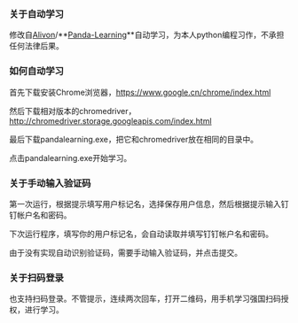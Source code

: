 ### 关于自动学习

修改自[Alivon](https://github.com/Alivon)/**[Panda-Learning](https://github.com/Alivon/Panda-Learning)**自动学习，为本人python编程习作，不承担任何法律后果。

### 如何自动学习

首先下载安装Chrome浏览器，https://www.google.cn/chrome/index.html

然后下载相对版本的chromedriver，http://chromedriver.storage.googleapis.com/index.html

最后下载pandalearning.exe，把它和chromedriver放在相同的目录中。

点击pandalearning.exe开始学习。

### 关于手动输入验证码

第一次运行，根据提示填写用户标记名，选择保存用户信息，然后根据提示输入钉钉帐户名和密码。

下次运行程序，填写你的用户标记名，会自动读取并填写钉钉帐户名和密码。

由于没有实现自动识别验证码，需要手动输入验证码，并点击提交。

### 关于扫码登录

也支持扫码登录。不管提示，连续两次回车，打开二维码，用手机学习强国扫码授权，进行学习。
